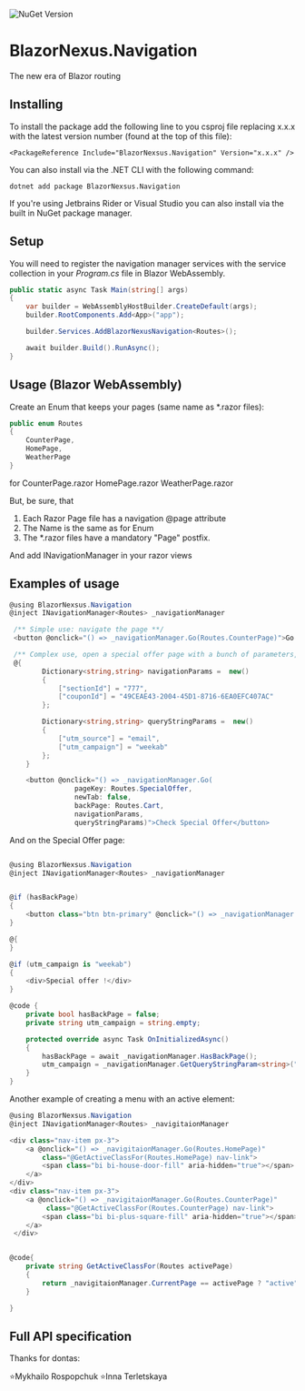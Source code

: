 ![NuGet Version](https://img.shields.io/nuget/vpre/BlazorNexsus.Navigation?style=flat-square&logoColor=%23512BD4&logoSize=auto&link=https%3A%2F%2Fwww.nuget.org%2Fpackages%2FBlazorNexsus.Navigation%2F)

# BlazorNexus.Navigation
The new era of Blazor routing 


## Installing

To install the package add the following line to you csproj file replacing x.x.x with the latest version number (found at the top of this file):

```
<PackageReference Include="BlazorNexsus.Navigation" Version="x.x.x" />
```

You can also install via the .NET CLI with the following command:

```
dotnet add package BlazorNexsus.Navigation
```

If you're using Jetbrains Rider or Visual Studio you can also install via the built in NuGet package manager.

## Setup

You will need to register the navigation manager services with the service collection in your _Program.cs_ file in Blazor WebAssembly.

```c#
public static async Task Main(string[] args)
{
    var builder = WebAssemblyHostBuilder.CreateDefault(args);
    builder.RootComponents.Add<App>("app");

    builder.Services.AddBlazorNexusNavigation<Routes>();

    await builder.Build().RunAsync();
}
```

## Usage (Blazor WebAssembly)

Create an Enum that keeps your pages (same name as *.razor files):

```c#
public enum Routes
{
    CounterPage,
    HomePage,
    WeatherPage
}
```
for 
CounterPage.razor
HomePage.razor
WeatherPage.razor

But, be sure, that
1. Each Razor Page file has a navigation @page attribute
2. The Name is the same as for Enum
3. The *.razor files have a mandatory "Page" postfix. 

And add INavigationManager<Routes> in your razor views

## Examples of usage

```c#
@using BlazorNexsus.Navigation
@inject INavigationManager<Routes> _navigationManager

 /** Simple use: navigate the page **/
 <button @onclick="() => _navigationManager.Go(Routes.CounterPage)">Go Counter</button>

 /** Complex use, open a special offer page with a bunch of parameters, give the ability to go back with saving of query string params **/
 @{
        Dictionary<string,string> navigationParams =  new()
        {
            ["sectionId"] = "777",
            ["couponId"] = "49CEAE43-2004-45D1-8716-6EA0EFC407AC"
        };

        Dictionary<string,string> queryStringParams =  new()
        {
            ["utm_source"] = "email",
            ["utm_campaign"] = "weekab"
        };
    }

    <button @onclick="() => _navigationManager.Go(
                pageKey: Routes.SpecialOffer,
                newTab: false,
                backPage: Routes.Cart, 
                navigationParams,
                queryStringParams)">Check Special Offer</button>
```

And on the Special Offer page:
```c#

@using BlazorNexsus.Navigation
@inject INavigationManager<Routes> _navigationManager


@if (hasBackPage)
{
    <button class="btn btn-primary" @onclick="() => _navigationManager.Back(fallBackPageKey: Routes.Home, preserveQueryString : true)">Go Back</button>
}

@{
}

@if (utm_campaign is "weekab")
{
    <div>Special offer !</div>
}

@code {
    private bool hasBackPage = false;
    private string utm_campaign = string.empty;

    protected override async Task OnInitializedAsync()
    {
        hasBackPage = await _navigationManager.HasBackPage();
        utm_campaign = _navigationManager.GetQueryStringParam<string>("utm_campaign");
    }
}

```

Another example of creating a menu with an active element:
```c#
@using BlazorNexsus.Navigation
@inject INavigationManager<Routes> _navigitaionManager

<div class="nav-item px-3">
    <a @onclick="() => _navigitaionManager.Go(Routes.HomePage)"
        class="@GetActiveClassFor(Routes.HomePage) nav-link">
        <span class="bi bi-house-door-fill" aria-hidden="true"></span> Home
    </a>
</div>
<div class="nav-item px-3">
    <a @onclick="() => _navigitaionManager.Go(Routes.CounterPage)"
         class="@GetActiveClassFor(Routes.CounterPage) nav-link">
        <span class="bi bi-plus-square-fill" aria-hidden="true"></span> Counter
    </a>
 </div>


@code{
    private string GetActiveClassFor(Routes activePage)
    {
        return _navigitaionManager.CurrentPage == activePage ? "active" : string.Empty;
    }

}

```

## Full API specification

Thanks for dontas:

⭐Mykhailo Rospopchuk
⭐Іnna Terletskaya
